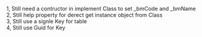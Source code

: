 1, Still need a contructor in implement Class to set _bmCode and _bmName  
2, Still help property for derect get instance object from Class  
3, Still use a signle Key for table  
4, Still use Guid for Key  
